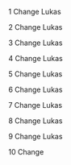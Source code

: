 1 Change Lukas

2 Change Lukas

3 Change Lukas

4 Change Lukas

5 Change Lukas

6 Change Lukas

7 Change Lukas

8 Change Lukas

9 Change Lukas

10 Change